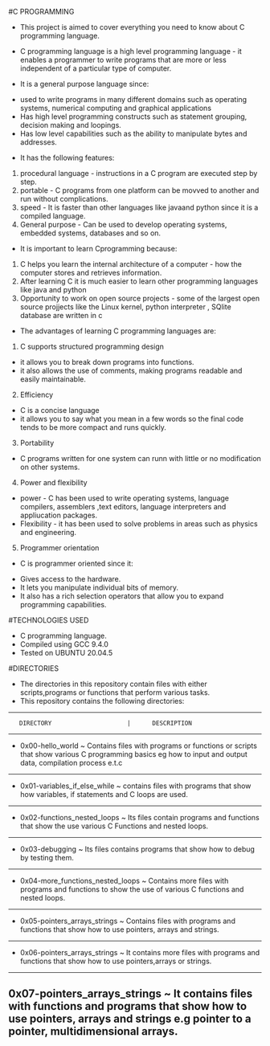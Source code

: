#C PROGRAMMING 
* This project is aimed to cover everything you need to know about C programming language.

* C programming language is a high level programming language - it enables a programmer to write programs that are more or less independent of a particular type of       computer.
* It is a general purpose language since:
- used to write programs in many different domains such as operating systems, numerical computing and graphical applications
- Has high level programming constructs such as statement grouping, decision making and loopings.
- Has low level capabilities such as the ability to manipulate bytes and addresses.
* It has the following features:
1. procedural language - instructions in a C program are executed step by step.
2. portable - C programs from one platform can be movved to another and run without complications.
3. speed - It is faster than other languages like javaand python since it is a compiled language.
4. General purpose - Can be used to develop operating systems, embedded systems, databases and so on.
* It is important to learn Cprogramming because:
1. C helps you learn the internal architecture of a computer - how the computer stores and retrieves information.
2. After learning C it is much easier to learn other programming languages like java and python
3. Opportunity to work on open source projects - some of the largest open source projjects like the Linux kernel, python interpreter , SQlite database are 
	 written in c

* The advantages of learning C programming languages are:
1. C supports structured programming design 
- it allows you to break down programs into functions.
- it also allows the use of comments, making programs readable and easily maintainable.
2. Efficiency
- C is a concise language
- it allows you to say what you mean in a few words so the final code tends to be more compact and runs quickly.
3. Portability
- C programs written for one system can runn with little or no modification on other systems.
4. Power and flexibility
- power - C has been used to write operating systems, language compilers, assemblers ,text editors, language interpreters and appliucation packages.
- Flexibility - it has been used to solve problems in areas such as physics and engineering.
5. Programmer orientation
- C is programmer oriented since it:
* Gives access to the hardware.
* It lets you manipulate individual bits of memory.
* It also has a rich selection operators that allow you to expand programming capabilities.

#TECHNOLOGIES USED
* C programming language.
* Compiled using GCC 9.4.0
* Tested on UBUNTU 20.04.5

#DIRECTORIES
* The directories in this repository contain files with either scripts,programs or functions that perform various tasks.
* This repository contains the following directories:

------------------------------------------------------------------------------------------------------------------------------------------------------------------------
       DIRECTORY                     |      DESCRIPTION
------------------------------------------------------------------------------------------------------------------------------------------------------------------------
* 0x00-hello_world ~ Contains files with programs or functions or scripts that show various C programming basics eg how to input and output  data,  compilation process e.t.c
------------------------------------------------------------------------------------------------------------------------------------------------------------------------
* 0x01-variables_if_else_while ~ contains files with programs that show how variables, if statements and C loops are used.
------------------------------------------------------------------------------------------------------------------------------------------------------------------------
* 0x02-functions_nested_loops ~ Its files contain programs and functions that show the use various C Functions and nested loops.
----------------------------------------------------------------------------------------------------------------------------------------------------------------------
* 0x03-debugging ~ Its files contains programs that show how to debug by testing them.
-----------------------------------------------------------------------------------------------------------------------------------------------------------------------
* 0x04-more_functions_nested_loops ~ Contains more files with programs and functions to show the use of various C functions and nested loops.
------------------------------------------------------------------------------------------------------------------------------------------------------------------------
* 0x05-pointers_arrays_strings ~ Contains files with programs and functions that show how to use pointers, arrays and strings.
-----------------------------------------------------------------------------------------------------------------------------------------------------------------------
* 0x06-pointers_arrays_strings ~ It contains more files with programs and functions that show how to use pointers,arrays or strings.
-----------------------------------------------------------------------------------------------------------------------------------------------------------------------
0x07-pointers_arrays_strings ~ It contains files with functions and programs that show how to use pointers, arrays and strings e.g pointer to a pointer, multidimensional arrays.
-----------------------------------------------------------------------------------------------------------------------------------------------------------------------
